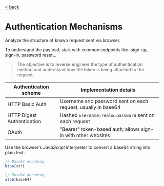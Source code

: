 [< back](../../TABLE_OF_CONTENT.md)

# Authentication Mechanisms

Analyze the structure of known request sent via browser.

To understand the payload, start with common endpoints like: sign-up, sign-in, password reset...

> The objective is to reverse engineer the type of authentication method and understand how the token is being attached to the request.

| **Authentication scheme**  | **Implementation details**                                    |
|----------------------------|---------------------------------------------------------------|
| HTTP Basic Auth             | Username and password sent on each request, usually in base64 |
| HTTP Digest Authentication | Hashed `username:realm:password` sent on each request         |
| OAuth                      | "Bearer" token-based auth; allows sign-in with other websites  |


Use the browser's _JavaScript_ interpreter to convert a base64 string into plain text:
```js
// Base64 encoding
btoa(str)

// Base64 decoding
atob(base64)
```